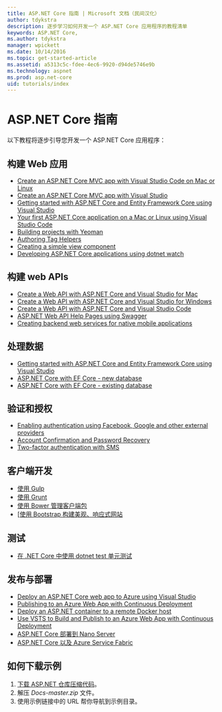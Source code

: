 ```yaml
---
title: ASP.NET Core 指南 | Microsoft 文档（民间汉化）
author: tdykstra
description: 逐步学习如何开发一个 ASP.NET Core 应用程序的教程清单
keywords: ASP.NET Core,
ms.author: tdykstra
manager: wpickett
ms.date: 10/14/2016
ms.topic: get-started-article
ms.assetid: a5313c5c-fdee-4ec6-9920-d94de5746e9b
ms.technology: aspnet
ms.prod: asp.net-core
uid: tutorials/index
---
```

# ASP.NET Core 指南

以下教程将逐步引导您开发一个 ASP.NET Core 应用程序：

## 构建 Web 应用
* [Create an ASP.NET Core MVC app with Visual Studio Code on Mac or Linux ](xref:tutorials/first-mvc-app-xplat/index)
* [Create an ASP.NET Core MVC app with Visual Studio](xref:tutorials/first-mvc-app/index)
* [Getting started with ASP.NET Core and Entity Framework Core using Visual Studio](../data/ef-mvc/index.md)
* [Your first ASP.NET Core application on a Mac or Linux using Visual Studio Code](your-first-mac-aspnet.md)
* [Building projects with Yeoman](../client-side/yeoman.md)
* [Authoring Tag Helpers](../mvc/views/tag-helpers/authoring.md)
* [Creating a simple view component](../mvc/views/view-components.md#walkthrough-creating-a-simple-view-component)
* [Developing ASP.NET Core applications using dotnet watch](dotnet-watch.md)

## 构建 web APIs
* [Create a Web API with ASP.NET Core and Visual Studio for Mac](xref:tutorials/first-web-api-mac)
* [Create a Web API with ASP.NET Core and Visual Studio for Windows](first-web-api.md)
* [Create a Web API with ASP.NET Core and Visual Studio Code](web-api-vsc.md)
* [ASP.NET Web API Help Pages using Swagger](web-api-help-pages-using-swagger.md)
* [Creating backend web services for native mobile applications](../mobile/native-mobile-backend.md)

## 处理数据
* [Getting started with ASP.NET Core and Entity Framework Core using Visual Studio](../data/ef-mvc/index.md)
* [ASP.NET Core with EF Core - new database](https://docs.microsoft.com/ef/core/get-started/aspnetcore/new-db)
* [ASP.NET Core with EF Core - existing database](https://docs.microsoft.com/ef/core/get-started/aspnetcore/existing-db)

## 验证和授权
* [Enabling authentication using Facebook, Google and other external providers](../security/authentication/social/index.md)
* [Account Confirmation and Password Recovery](../security/authentication/accconfirm.md)
* [Two-factor authentication with SMS](../security/authentication/2fa.md)

## 客户端开发
* [使用 Gulp](../client-side/using-gulp.md)
* [使用 Grunt](../client-side/using-grunt.md)
* [使用 Bower 管理客户端包](../client-side/bower.md)
* [[使用 Bootstrap 构建美观、响应式网站](../client-side/bootstrap.md)

## 测试
* [在 .NET Core 中使用 dotnet test 单元测试](https://docs.microsoft.com/dotnet/articles/core/testing/unit-testing-with-dotnet-test)

## 发布与部署
* [Deploy an ASP.NET Core web app to Azure using Visual Studio](publish-to-azure-webapp-using-vs.md)
* [Publishing to an Azure Web App with Continuous Deployment](../publishing/azure-continuous-deployment.md)
* [Deploy an ASP.NET container to a remote Docker host](https://docs.microsoft.com/azure/vs-azure-tools-docker-hosting-web-apps-in-docker)
* [Use VSTS to Build and Publish to an Azure Web App with Continuous Deployment](../publishing/vsts-continuous-deployment.md)
* [ASP.NET Core 部署到 Nano Server](nano-server.md)
* [ASP.NET Core 以及 Azure Service Fabric](https://docs.microsoft.com/en-us/azure/service-fabric/service-fabric-add-a-web-frontend)

<a name="download"></a> 
## 如何下载示例
1. [下载 ASP.NET 仓库压缩代码](https://github.com/aspnet/docs/archive/master.zip)。
1. 解压 *Docs-master.zip* 文件。
1. 使用示例链接中的 URL 帮你导航到示例目录。 

